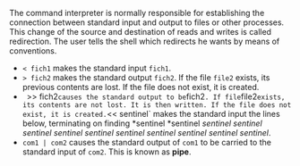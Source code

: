 The command interpreter is normally responsible for establishing the connection between standard input and output to files or other processes. This change of the source and destination of reads and writes is called redirection. The user tells the shell which redirects he wants by means of conventions.

* `< fich1` makes the standard input `fich1`.
* `> fich2` makes the standard output `fich2`. If the file `file2` exists, its previous contents are lost. If the file does not exist, it is created.
* ` `>> fich2` causes the standard output to be `fich2` . If file `file2` exists, its contents are not lost. It is then written. If the file does not exist, it is created.
`<< sentinel` makes the standard input the lines below, terminating on finding *sentinel *sentinel *sentinel* *sentinel* *sentinel* *sentinel* *sentinel* *sentinel* *sentinel* *sentinel* *sentinel* *sentinel*.
* `com1 | com2` causes the standard output of `com1` to be carried to the standard input of `com2`. This is known as **pipe**.